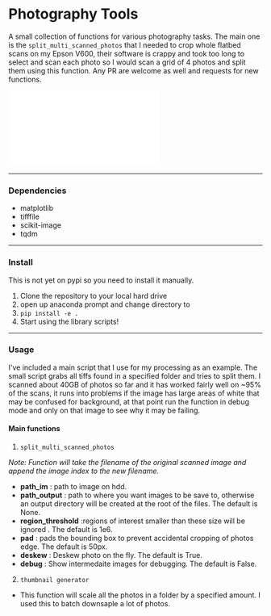 # Photography Tools
A small collection of functions for various photography tasks. The main one is the `split_multi_scanned_photos` that I needed to crop whole flatbed scans on my Epson V600, their software is crappy and took too long to select and scan each photo so I would scan a grid of 4 photos and split them using this function. Any PR are welcome as well and requests for new functions. 

![split_multi_scanned_photos example](./resources/split_multi_scanned_photos.py)

<hr>

### Dependencies
 
* matplotlib 
* tifffile
* scikit-image 
* tqdm
 <hr>

### Install

This is not yet on pypi so you need to install it manually. 

1) Clone the repository to your local hard drive
2) open up anaconda prompt and change directory to 
3) ```pip install -e .```
4) Start using the library scripts!

<hr>

### Usage
I've included a main script that I use for my processing as an example. The small script grabs all tiffs found in a specified folder and tries to split them. I scanned about 40GB of photos so far and it has worked fairly well on ~95% of the scans, it runs into problems if the image has large areas of white that may be confused for background, at that point run the function in debug mode and only on that image to see why it may be failing.  

#### Main functions

1)  `split_multi_scanned_photos`

_Note: Function will take the filename of the original scanned image and append the image index to the new filename._
  * **path_im** : path to image on hdd.
  * **path_output** : path to where you want images to be save to, otherwise an output directory will be created at the root of the files. The default is None.
  * **region_threshold** :regions of interest smaller than these size will be ignored . The default is 1e6.
  * **pad** : pads the bounding box to prevent accidental cropping of photos edge. The default is 50px.
  * **deskew** : Deskew photo on the fly. The default is True.
  * **debug** : Show intermedaite images for debugging. The default is False.
  
2)  `thumbnail generator`
 * This function will scale all the photos in a folder by a specified amount. I used this to batch downsaple a lot of photos.
 

